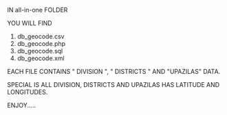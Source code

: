 IN all-in-one FOLDER

YOU WILL FIND 

1. db_geocode.csv
2. db_geocode.php
3. db_geocode.sql
4. db_geocode.xml

EACH FILE CONTAINS " DIVISION ", " DISTRICTS " AND "UPAZILAS" DATA.

SPECIAL IS ALL DIVISION, DISTRICTS AND UPAZILAS HAS LATITUDE AND LONGITUDES.

ENJOY.....